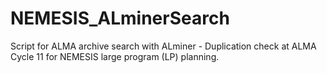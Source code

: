 # NEMESIS_ALminerSearch
Script for ALMA archive search with ALminer - Duplication check at ALMA Cycle 11 for NEMESIS large program (LP) planning. 
